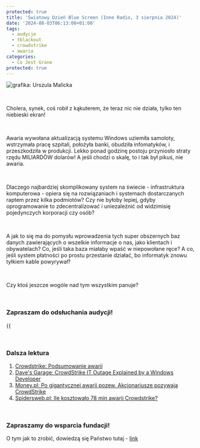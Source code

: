 ```yaml
---
protected: true
title: 'Światowy Dzień Blue Screen (Inne Radio, 3 sierpnia 2024)'
date: '2024-08-03T06:13:00+01:00'
tags:
  - audycje
  - tblackout
  - crowdstrike
  - awaria
categories:
  - Co Jest Grane
protected: true
---
```


![grafika: Urszula Malicka](/uploads/CJG_77_2024_08_03.png)

<br>

Cholera, synek, coś robił z kąkuterem, że teraz nic nie działa, tylko ten niebieski ekran!

<br>

Awaria wywołana aktualizacją systemu Windows uziemiła samoloty, wstrzymała pracę szpitali, położyła banki, obudziła infomatyków, i przeszkodziła w produkcji. Lekko ponad godzinę postoju przyniosło straty rzędu MILIARDÓW dolarów! A jeśli chodzi o skalę, to i tak był pikuś, nie awaria.

<br>

Dlaczego najbardziej skomplikowany system na świecie - infrastruktura komputerowa - opiera się na rozwiązaniach i systemach dostarczanych raptem przez kilka podmiotów? Czy nie byłoby lepiej, gdyby oprogramowanie to zdecentralizować i uniezależnić od widzimisię pojedynczych korporacji czy osób?

<br>

A jak to się ma do pomysłu wprowadzenia tych super obszernych baz danych zawierających o wszelkie informacje o nas, jako klientach i obywatelach? Co, jeśli taka baza miałaby wpaść w niepowołane ręce? A co, jeśli system płatności po prostu przestanie działać, bo informatyk znowu tyłkiem kable powyrywał?

<br>

Czy ktoś jeszcze wogóle nad tym wszystkim panuje?

<br>

### Zapraszam do odsłuchania audycji!

{{<audio src="audio/LONG CJG_77_2024_08_03.mp3" caption="Zapis audycji CJG, publikowanej na łamach Innego Radia Głuchołazy w dniu 3 sierpnia 2024">}}

<br>

### Dalsza lektura

1. [Crowdstrike: Podsumowanie awarii](https://www.crowdstrike.com/wp-content/uploads/2024/07/CrowdStrike-PIR-Executive-Summary.pdf)
2. [Dave's Garage: CrowdStrike IT Outage Explained by a Windows Developer](https://www.youtube.com/watch?v=wAzEJxOo1ts)
3. [Money.pl: Po gigantycznej awarii pozew. Akcjonariusze pozywają CrowdStrike](https://www.money.pl/gospodarka/po-gigantycznej-awarii-pozew-akcjonariusze-pozywaja-crowdstrike-7055501466462784a.html)
4. [Spidersweb.pl: Ile kosztowało 78 min awarii Crowdstrike?](https://spidersweb.pl/2024/07/crowdstrike-awaria-straty-kwota.html)

<br>

### Zapraszamy do wsparcia fundacji!
O tym jak to zrobić, dowiedzą się Państwo tutaj - [link](https://audycje.com.pl/posts/wsparcie/)